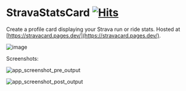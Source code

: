 # StravaStatsCard [![Hits](https://hits.seeyoufarm.com/api/count/incr/badge.svg?url=https%3A%2F%2Fstravacard.pages.dev&count_bg=%2379C83D&title_bg=%23555555&icon=&icon_color=%23E7E7E7&title=total+page+views&edge_flat=false)](https://hits.seeyoufarm.com)
Create a profile card displaying your Strava run or ride stats. Hosted at [https://stravacard.pages.dev/](https://stravacard.pages.dev/).

![image](https://github.com/alexandsr/StravaStatsCard/assets/61996958/fc6d5a4a-f7d3-46f7-be2d-9047ac7aef5d)

Screenshots:

![app_screenshot_pre_output](https://github.com/alexandsr/StravaStatsCard/assets/61996958/7a617ba1-30bf-4688-9b54-144a9b287482)

![app_screenshot_post_output](https://github.com/alexandsr/StravaStatsCard/assets/61996958/e56ca5f3-8330-44fb-97f7-4f96c577904e)
